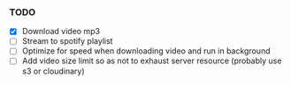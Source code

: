 ### TODO

-   [x] Download video mp3
-   [ ] Stream to spotify playlist
-   [ ] Optimize for speed when downloading video and run in background
-   [ ] Add video size limit so as not to exhaust server resource (probably use s3 or cloudinary)
